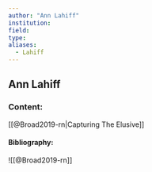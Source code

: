 ```yaml
---
author: "Ann Lahiff"
institution:
field:
type:
aliases:
  - Lahiff
---
```


## Ann Lahiff

### Content:
[[@Broad2019-rn|Capturing The Elusive]]

#### Bibliography:

![[@Broad2019-rn]]